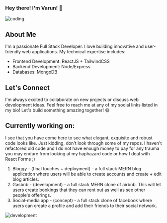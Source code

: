 ### Hey there! I'm Varun! 👋

![coding](https://tenor.com/view/xero-code-code-xer0-code_xer0-code-xero-gif-24040429.gif)

## About Me
I'm a passionate Full Stack Developer. I love building innovative and user-friendly web applications. My technical expertise includes:

- Frontend Development: ReactJS + TailwindCSS
- Backend Development: Node/Express
- Databases: MongoDB

## Let's Connect
I'm always excited to collaborate on new projects or discuss web development ideas. Feel free to reach me at any of my social links listed in my bio!
Let's build something amazing together! 😄

## Currently working on:
I see that you have come here to see what elegant, exquisite and robust code looks like. Just kidding, don't look through some of my repos. 
I haven't refactored old code and I do not have enough money to pay for any trauma you may endure from looking at my haphazard code or how I deal with React Forms ;)

1. Bloggy - (final touches + deployment) - a full stack MERN blog application where users will be able to create accounts and create + edit blog articles.
2. Gasbnb - (development) - a full stack MERN clone of airbnb. This will let users create bookings that they can rent out as well as see other people's offerings.
3. Social-media app - (concept) - a full stack clone of facebook where users can create a profile and add their friends to their social network.

![development](https://tenor.com/view/laptop-gif-26065249.gif)

<!--
**DustyDogCodex/DustyDogCodex** is a ✨ _special_ ✨ repository because its `README.md` (this file) appears on your GitHub profile.

Here are some ideas to get you started:

- 🔭 I’m currently working on ...
- 🌱 I’m currently learning ...
- 👯 I’m looking to collaborate on ...
- 🤔 I’m looking for help with ...
- 💬 Ask me about ...
- 📫 How to reach me: ...
- 😄 Pronouns: ...
- ⚡ Fun fact: ...
-->
